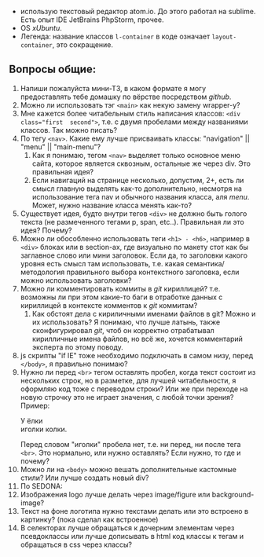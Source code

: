 -	использую текстовый редактор atom.io. До этого работал на sublime. Есть опыт IDE JetBrains PhpStorm, прочее.
-	OS *xUbuntu*.
-	Легенда: название классов `l-container` в коде означает `layout-container`, это сокращение.

Вопросы общие:
--------------

1.	Напиши пожалуйста мини-ТЗ, в каком формате я могу предоставлять тебе домашку по вёрстве посредством *github*.
2.	Можно ли использовать тэг `<main>` как некую замену wrapper-у?
3.	Мне кажется более читабельным стиль написания классов: `<div class="first  second">`, т.е. с двумя пробелами между названиями классов. Так можно писать?
4.	По тегу `<nav>`. Какие ему лучше присваивать классы: "navigation" || "menu" || "main-menu"?
	1.	Как я понимаю, тегом `<nav>` выделяет только основное меню сайта, которое является сквозным, остальные же через div. Это правильная идея?
	2.	Если навигаций на странице несколько, допустим, 2+, есть ли смысл главную выделять как-то дополнительно, несмотря на использование тега nav и обычного названия класса, аля *menu*. Может, нужно название класса менять как-то?
5.	Существует идея, будто внутри тегов `<div>` не должно быть голого текста (не размеченного тегами p, span, etc..). Правильная ли это идея? Почему?
6.	Можно ли обособленно использовать теги `<h1> - <h6>`, например в `<div>` блоках или в section-ах, где визуально по макету стот как бы заглавное слово или мини заголовок. Если да, то заголовки какого уровня есть смысл там использовать, т.е. какая семантика/методология правильного выбора контекстного заголовка, если можно использовать заголовки?
7.	Можно ли комментировать коммиты в *git* кириллицей? т.е. возможны ли при этом какие-то баги в отработке данных с кириллицей в контексте комментов к *git* коммитам?
	1.	Как обстоят дела с кириличными именами файлов в git? Можно и их использовать? Я понимаю, что лучше латынь, также сконфигурировал *git*, чтоб он корректно отрабатывал кирилличные имена файлов, но всё же, хочется комментарий эксперта по этому поводу.
8.	js скрипты "if IE" тоже необходимо подключать в самом низу, перед `</body>`, я правильно понимаю?
9.	Нужно ли перед `<br>` тегом оставлять пробел, когда текст состоит из нескольких строк, но в разметке, для лучшей читабельности, я оформляю код тоже с переводом строки? Или же при переходе на новую строчку это не играет значения, с любой точки зрения? Пример:
	   	<p>
	       У ёлки<br>
	       иголки колки.
	   	</p>
Перед словом "иголки" пробела нет, т.е. ни перед, ни после тега `<br>`. Это нормально, или нужно оставлять? Если нужно, то где и почему?
10.	Можно ли на `<body>` можно вешать дополнительные кастомные стили? Или лучше создать новый div?
11.	По SEDONA:
12.	Изображения logo лучше делать через image/figure или background-image?
13.	Текст на фоне логотипа нужно текстами делать или это встроено в картинку? (пока сделал как встроенное)
14.	В селекторах лучше обращаться к дочерним элементам через псевдоклассы или лучше дописывать в html код классы к тегам и обращаться в css через классы?
